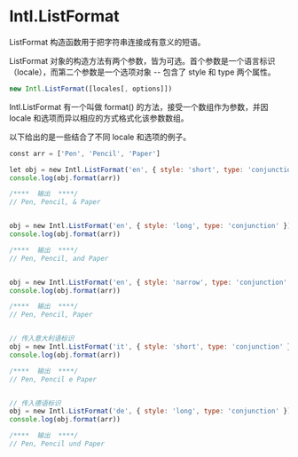 # Intl.ListFormat

ListFormat 构造函数用于把字符串连接成有意义的短语。

ListFormat 对象的构造方法有两个参数，皆为可选。首个参数是一个语言标识（locale），而第二个参数是一个选项对象 -- 包含了 style 和 type 两个属性。

```js
new Intl.ListFormat([locales[, options]])
```

Intl.ListFormat 有一个叫做 format() 的方法，接受一个数组作为参数，并因 locale 和选项而异以相应的方式格式化该参数数组。

以下给出的是一些结合了不同 locale 和选项的例子。

```js
const arr = ['Pen', 'Pencil', 'Paper']

let obj = new Intl.ListFormat('en', { style: 'short', type: 'conjunction' })
console.log(obj.format(arr)) 

/****  输出  ****/
// Pen, Pencil, & Paper


obj = new Intl.ListFormat('en', { style: 'long', type: 'conjunction' })
console.log(obj.format(arr)) 

/****  输出  ****/
// Pen, Pencil, and Paper


obj = new Intl.ListFormat('en', { style: 'narrow', type: 'conjunction' })
console.log(obj.format(arr)) 

/****  输出  ****/
// Pen, Pencil, Paper


// 传入意大利语标识
obj = new Intl.ListFormat('it', { style: 'short', type: 'conjunction' })
console.log(obj.format(arr)) 

/****  输出  ****/
// Pen, Pencil e Paper


// 传入德语标识
obj = new Intl.ListFormat('de', { style: 'long', type: 'conjunction' })
console.log(obj.format(arr)) 

/****  输出  ****/
// Pen, Pencil und Paper
```
